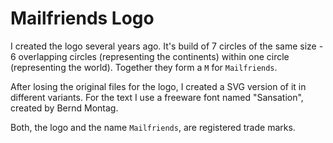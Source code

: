 # Mailfriends Logo

I created the logo several years ago. It's build of 7 circles of the same size - 6 overlapping circles (representing the continents) within one circle (representing the world). Together they form a `M` for `Mailfriends`.

After losing the original files for the logo, I created a SVG version of it in different variants. For the text I use a freeware font named "Sansation", created by Bernd Montag.

Both, the logo and the name `Mailfriends`, are registered trade marks.
